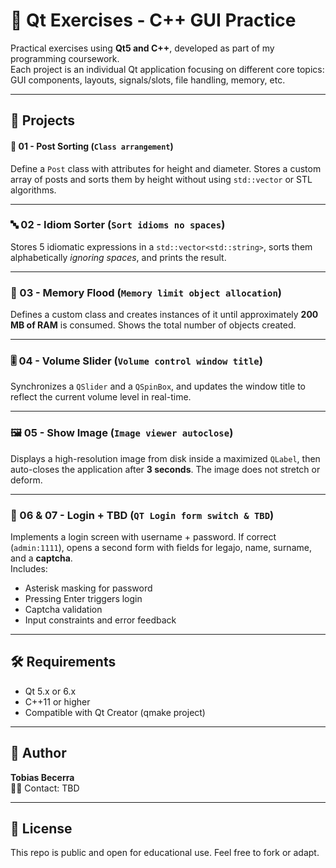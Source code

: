 # 🧠 Qt Exercises - C++ GUI Practice

Practical exercises using **Qt5 and C++**, developed as part of my programming coursework.  
Each project is an individual Qt application focusing on different core topics: GUI components, layouts, signals/slots, file handling, memory, etc.

---

## 📁 Projects

#### 🔢 01 - Post Sorting (`Class arrangement`)
Define a `Post` class with attributes for height and diameter. Stores a custom array of posts and sorts them by height without using `std::vector` or STL algorithms.

---

### 🔤 02 - Idiom Sorter (`Sort idioms no spaces`)
Stores 5 idiomatic expressions in a `std::vector<std::string>`, sorts them alphabetically *ignoring spaces*, and prints the result.

---

### 🧪 03 - Memory Flood (`Memory limit object allocation`)
Defines a custom class and creates instances of it until approximately **200 MB of RAM** is consumed. Shows the total number of objects created.

---

### 🎚️ 04 - Volume Slider (`Volume control window title`)
Synchronizes a `QSlider` and a `QSpinBox`, and updates the window title to reflect the current volume level in real-time.

---

### 🖼️ 05 - Show Image (`Image viewer autoclose`)
Displays a high-resolution image from disk inside a maximized `QLabel`, then auto-closes the application after **3 seconds**. The image does not stretch or deform.

---

### 🔐 06 & 07 - Login + TBD (`QT Login form switch & TBD`)
Implements a login screen with username + password. If correct (`admin:1111`), opens a second form with fields for legajo, name, surname, and a **captcha**.  
Includes:
- Asterisk masking for password
- Pressing Enter triggers login
- Captcha validation
- Input constraints and error feedback

---

## 🛠️ Requirements

- Qt 5.x or 6.x
- C++11 or higher
- Compatible with Qt Creator (qmake project)

---

## 💬 Author

**Tobias Becerra**  
👨‍💻 Contact: TBD

---

## 📄 License

This repo is public and open for educational use. Feel free to fork or adapt.
